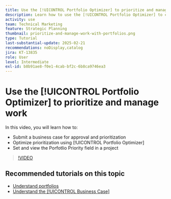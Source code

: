 ```yaml
---
title: Use the [!UICONTROL Portfolio Optimizer] to prioritize and manage work
description: Learn how to use the [!UICONTROL Portfolio Optimizer] to compare and prioritize projects within a portfolio.
activity: use
team: Technical Marketing
feature: Strategic Planning
thumbnail: prioritize-and-manage-work-with-portfolios.png
type: Tutorial
last-substantial-update: 2025-02-21
recommendations: noDisplay,catalog
jira: KT-13835
role: User
level: Intermediate
exl-id: b8b91ae8-f0e1-4cab-bf2c-6b8ca9746ea3
---
```

# Use the [!UICONTROL Portfolio Optimizer] to prioritize and manage work

In this video, you will learn how to:

* Submit a business case for approval and prioritization
* Optimize prioritization using [!UICONTROL Portfolio Optimizer]
* Set and view the Porfotlio Priority field in a project

>[!VIDEO](https://video.tv.adobe.com/v/3446275/?quality=12&learn=on&enablevpops)

## Recommended tutorials on this topic

* [Understand portfolios](/help/portfolios-and-programs/overview-of-adobe-workfront-portfolios.md)
* [Understand the [!UICONTROL Business Case]](/help/portfolios-and-programs/introduction-to-the-business-case.md)
